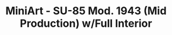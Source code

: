 ---
layout: product
title: "MiniArt - SU-85 Mod. 1943 (Mid Production) w/Full Interior"
price: "6500" 
desc: "N/A"
img_path: "/assets/img/MI35187.jpg"
brand: "N/A"
available: true
special_offer: false
new: true
soon: false
cat: "010000"
subcat: "010100"
subsubcat: "0N/A"
sifra: "MI35187"
---
